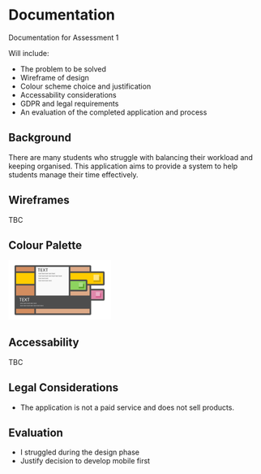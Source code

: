 # Documentation
Documentation for Assessment 1

Will include:
- The problem to be solved
- Wireframe of design
- Colour scheme choice and justification
- Accessability considerations
- GDPR and legal requirements
- An evaluation of the completed application and process

## Background
There are many students who struggle with balancing their workload and keeping organised. This application aims to provide a system to help students manage their time effectively.

## Wireframes
TBC

## Colour Palette
<img src="images/palette.png" width=40%>

## Accessability
TBC

## Legal Considerations
- The application is not a paid service and does not sell products.

## Evaluation
- I struggled during the design phase
- Justify decision to develop mobile first
